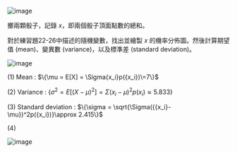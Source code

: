 ![image](https://github.com/user-attachments/assets/68a67521-21c7-45f3-afd1-351404b3e00f)

擲兩顆骰子，記錄 𝑥，即兩個骰子頂面點數的總和。

對於練習題22-26中描述的隨機變數，找出並繪製 𝑥 的機率分佈圖。然後計算期望值 (mean)、變異數 (variance)，以及標準差 (standard deviation)。

![image](https://github.com/user-attachments/assets/02905826-df21-4c7a-a063-d893861b77bd)






  



(1) Mean : 
$\{\mu = E[X] = \Sigma{x_i}p({x_i})\=7\}$ 

(2) Variance : 
$\{\sigma^2 = E[({X-\mu})^2] =\Sigma({{x_i}-\mu})^2p({x_i})\approx 5.833\}$  

(3) Standard deviation : 
$\{\sigma = \sqrt{\Sigma({{x_i}-\mu})^2p({x_i})}\approx 2.415\}$


(4)

![image](https://github.com/user-attachments/assets/ba39b149-bb4f-4e92-b648-6287a15c89b3)

